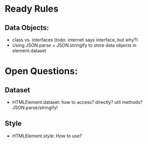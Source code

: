 Ready Rules
===

Data Objects:
---
* class vs. interfaces (todo: internet says interface, but why?)
* Using JSON.parse + JSON.stringify to store data objects in element.dataset 


Open Questions:
===

Dataset
---
* HTMLElement.dataset: how to access? directly? util methods? JSON.parse/stringify!

Style
---
* HTMLElement.style: How to use?